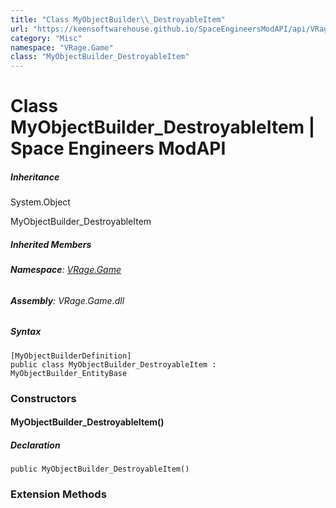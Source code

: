 ```yaml
---
title: "Class MyObjectBuilder\\_DestroyableItem"
url: "https://keensoftwarehouse.github.io/SpaceEngineersModAPI/api/VRage.Game.MyObjectBuilder_DestroyableItem.html"
category: "Misc"
namespace: "VRage.Game"
class: "MyObjectBuilder_DestroyableItem"
---
```


# Class MyObjectBuilder\_DestroyableItem | Space Engineers ModAPI

##### Inheritance

System.Object

MyObjectBuilder\_DestroyableItem

##### Inherited Members

###### **Namespace**: [VRage.Game](https://keensoftwarehouse.github.io/SpaceEngineersModAPI/api/VRage.Game.html)

###### **Assembly**: VRage.Game.dll

##### Syntax

```
[MyObjectBuilderDefinition]
public class MyObjectBuilder_DestroyableItem : MyObjectBuilder_EntityBase
```

### [](#constructors)Constructors

#### [](#VRage_Game_MyObjectBuilder_DestroyableItem__ctor)MyObjectBuilder\_DestroyableItem()

##### Declaration

```
public MyObjectBuilder_DestroyableItem()
```

### [](#extensionmethods)Extension Methods